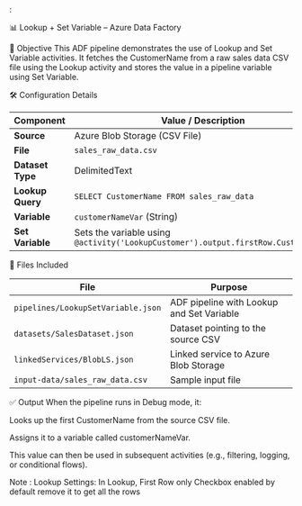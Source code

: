 :

📊 Lookup + Set Variable – Azure Data Factory

🎯 Objective
This ADF pipeline demonstrates the use of Lookup and Set Variable activities. It fetches the CustomerName from a raw sales data CSV file using the Lookup activity and stores the value in a pipeline variable using Set Variable.

🛠️ Configuration Details

| Component        | Value / Description                                                                |
| ---------------- | ---------------------------------------------------------------------------------- |
| **Source**       | Azure Blob Storage (CSV File)                                                      |
| **File**         | `sales_raw_data.csv`                                                               |
| **Dataset Type** | DelimitedText                                                                      |
| **Lookup Query** | `SELECT CustomerName FROM sales_raw_data`                                          |
| **Variable**     | `customerNameVar` (String)                                                         |
| **Set Variable** | Sets the variable using `@activity('LookupCustomer').output.firstRow.CustomerName` |


📁 Files Included

| File                               | Purpose                                   |
| ---------------------------------- | ----------------------------------------- |
| `pipelines/LookupSetVariable.json` | ADF pipeline with Lookup and Set Variable |
| `datasets/SalesDataset.json`       | Dataset pointing to the source CSV        |
| `linkedServices/BlobLS.json`       | Linked service to Azure Blob Storage      |
| `input-data/sales_raw_data.csv`    | Sample input file                         |


✅ Output
When the pipeline runs in Debug mode, it:

Looks up the first CustomerName from the source CSV file.

Assigns it to a variable called customerNameVar.

This value can then be used in subsequent activities (e.g., filtering, logging, or conditional flows).

Note : 
Lookup Settings: In Lookup, First Row only Checkbox enabled by default remove it to get all the rows 


